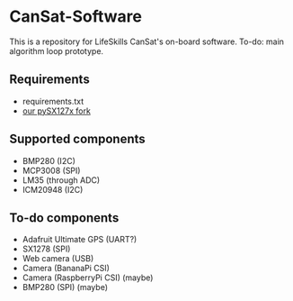 # CanSat-Software
This is a repository for LifeSkills CanSat's on-board software.
To-do: main algorithm loop prototype.
## Requirements
- requirements.txt
- [our pySX127x fork](https://github.com/LifeSkillsSI/pySX127x)

## Supported components
- BMP280 (I2C)
- MCP3008 (SPI)
- LM35 (through ADC)
- ICM20948 (I2C)

## To-do components
- Adafruit Ultimate GPS (UART?)
- SX1278 (SPI)
- Web camera (USB)
- Camera (BananaPi CSI)
- Camera (RaspberryPi CSI) (maybe)
- BMP280 (SPI) (maybe)